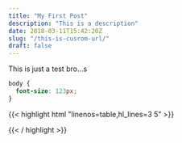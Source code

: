 ```yaml
---
title: "My First Post"
description: "This is a description"
date: 2018-03-11T15:42:20Z
slug: "/this-is-cusrom-url/"
draft: false
---
```


This is just a test bro...s

```css
body {
  font-size: 123px;
}
```

{{< highlight html "linenos=table,hl_lines=3 5" >}}
<head>
  <meta charset="UTF-8">
  <meta name="viewport" content="width=device-width, initial-scale=1.0">
  <meta http-equiv="X-UA-Compatible" content="ie=edge">
  <title>Document</title>
</head>
{{< / highlight >}}
